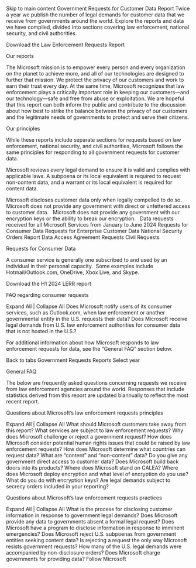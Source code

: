 Skip to main content
Government Requests for Customer Data Report
Twice a year we publish the number of legal demands for customer data that we receive from governments around the world. Explore the reports and data we have compiled, divided into sections covering law enforcement, national security, and civil authorities.  

Download the Law Enforcement Requests Report

Our reports

The Microsoft mission is to empower every person and every organization on the planet to achieve more, and all of our technologies are designed to further that mission. We protect the privacy of our customers and work to earn their trust every day. At the same time, Microsoft recognizes that law enforcement plays a critically important role in keeping our customers—and our technology—safe and free from abuse or exploitation. We are hopeful that this report can both inform the public and contribute to the discussion about how best to strike the balance between the privacy of our customers and the legitimate needs of governments to protect and serve their citizens.

Our principles 

While these reports include separate sections for requests based on law enforcement, national security, and civil authorities, Microsoft follows the same principles for responding to all government requests for customer data.  

Microsoft reviews every legal demand to ensure it is valid and complies with applicable laws. A subpoena or its local equivalent is required to request non-content data, and a warrant or its local equivalent is required for content data. 

Microsoft discloses customer data only when legally compelled to do so.  
Microsoft does not provide any government with direct or unfettered access to customer data.  
Microsoft does not provide any government with our encryption keys or the ability to break our encryption.  
Data requests received for all Microsoft Services from January to June 2024
Requests for Consumer Data
Requests for Enterprise Customer Data
National Security Orders Report
Data Access Agreement Requests
Civil Requests

Requests for Consumer Data

A consumer service is generally one subscribed to and used by an individual in their personal capacity. 
Some examples include Hotmail/Outlook.com, OneDrive, Xbox Live, and Skype.

Download the H1 2024 LERR report

FAQ regarding consumer requests

Expand All
|
Collapse All
Does Microsoft notify users of its consumer services, such as Outlook.com, when law enforcement or another governmental entity in the U.S. requests their data?
Does Microsoft receive legal demands from U.S. law enforcement authorities for consumer data that is not hosted in the U.S.?

For additional information about how Microsoft responds to law enforcement requests for data, see the “General FAQ” section below.

Back to tabs
Government Requests Reports
Select year

General FAQ

The below are frequently asked questions concerning requests we receive from law enforcement agencies around the world. Responses that include statistics derived from this report are updated biannually to reflect the most recent report.

Questions about Microsoft’s law enforcement requests principles

Expand All
|
Collapse All
What should Microsoft customers take away from this report?
What services are subject to law enforcement requests?
Why does Microsoft challenge or reject a government request?
How does Microsoft consider potential human rights issues that could be raised by law enforcement requests?
How does Microsoft determine what countries can request data?
What are “content” and “non-content” data?
Do you give any government direct access to customer data?
Does Microsoft build back doors into its products?
Where does Microsoft stand on CALEA?
Where does Microsoft deploy encryption and what level of encryption do you use?
What do you do with encryption keys?
Are legal demands subject to secrecy orders included in your reporting?

Questions about Microsoft’s law enforcement requests practices

Expand All
|
Collapse All
What is the process for disclosing customer information in response to government legal demands?
Does Microsoft provide any data to governments absent a formal legal request?
Does Microsoft have a program to disclose information in response to imminent emergencies?
Does Microsoft reject U.S. subpoenas from government entities seeking content data?
Is rejecting a request the only way Microsoft resists government requests?
How many of the U.S. legal demands were accompanied by non-disclosure orders?
Does Microsoft charge governments for providing data?
Follow Microsoft    